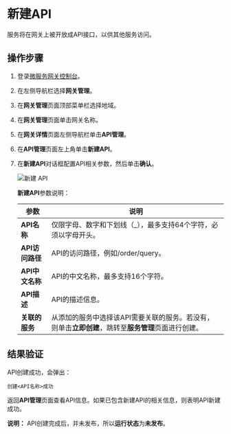# 新建API

服务将在网关上被开放成API接口，以供其他服务访问。

## 操作步骤

1.  登录[微服务网关控制台](https://microgw.console.aliyun.com/)。

2.  在左侧导航栏选择**网关管理**。

3.  在**网关管理**页面顶部菜单栏选择地域。

4.  在**网关管理**页面单击网关名称。

5.  在**网关详情**页面左侧导航栏单击**API管理**。

6.  在**API管理**页面左上角单击**新建API**。

7.  在**新建API**对话框配置API相关参数，然后单击**确认**。

    ![新建 API](https://static-aliyun-doc.oss-accelerate.aliyuncs.com/assets/img/zh-CN/2224231261/p84809.png)

    **新建API**参数说明：

    |参数|说明|
    |--|--|
    |**API名称**|仅限字母、数字和下划线（\_），最多支持64个字符，必须以字母开头。|
    |**API访问路径**|API的访问路径，例如/order/query。|
    |**API中文名称**|API的中文名称，最多支持16个字符。|
    |**API描述**|API的描述信息。|
    |**关联的服务**|从添加的服务中选择该API需要关联的服务。若没有，则单击**立即创建**，跳转至**服务管理**页面进行创建。|


## 结果验证

API创建成功，会弹出：

```
创建<API名称>成功
```

返回**API管理**页面查看API信息。如果已包含新建API的相关信息，则表明API新建成功。

**说明：** API创建完成后，并未发布，所以**运行状态**为**未发布**。

